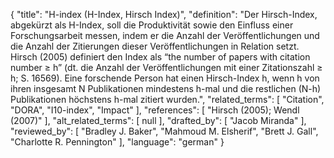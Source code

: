 {
    "title": "H-index (H-Index, Hirsch Index)",
    "definition": "Der Hirsch-Index, abgekürzt als H-Index, soll die Produktivität sowie den Einfluss einer Forschungsarbeit messen, indem er die Anzahl der Veröffentlichungen und die Anzahl der Zitierungen dieser Veröffentlichungen in Relation setzt. Hirsch (2005) definiert den Index als “the number of papers with citation number ≥ h” (dt. die Anzahl der Veröffentlichungen mit einer Zitationszahl ≥ h; S. 16569). Eine forschende Person hat einen Hirsch-Index h, wenn h von ihren insgesamt N Publikationen mindestens h-mal und die restlichen (N-h) Publikationen höchstens h-mal zitiert wurden.",
    "related_terms": [
        "Citation",
        "DORA",
        "I10-index",
        "Impact"
    ],
    "references": [
        "Hirsch (2005); Wendl (2007)"
    ],
    "alt_related_terms": [
        null
    ],
    "drafted_by": [
        "Jacob Miranda"
    ],
    "reviewed_by": [
        "Bradley J. Baker",
        "Mahmoud M. Elsherif",
        "Brett J. Gall",
        "Charlotte R. Pennington"
    ],
    "language": "german"
}